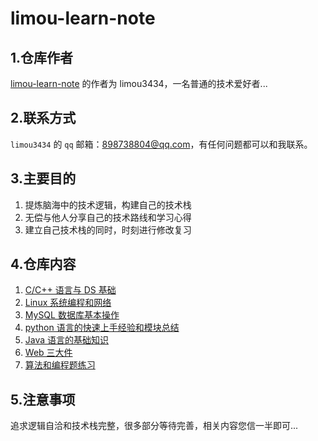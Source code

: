 # limou-learn-note

## 1.仓库作者

[limou-learn-note](https://gitee.com/limou3434/limou-learn-note/) 的作者为 limou3434，一名普通的技术爱好者...

## 2.联系方式

`limou3434` 的 `qq` 邮箱：898738804@qq.com，有任何问题都可以和我联系。

## 3.主要目的

1.   提炼脑海中的技术逻辑，构建自己的技术栈
2.   无偿与他人分享自己的技术路线和学习心得
3.   建立自己技术栈的同时，时刻进行修改复习

## 4.仓库内容

1.   [C/C++ 语言与 DS 基础](https://gitee.com/limou3434/limou-learn-note/tree/master/Cpp_Programming_Language_And_DSA_Note)
2.   [Linux 系统编程和网络](https://gitee.com/limou3434/limou-learn-note/tree/master/Linux_System_Note)
3.   [MySQL 数据库基本操作](https://gitee.com/limou3434/limou-learn-note/tree/master/MySQL_Note)
4.   [python 语言的快速上手经验和模块总结](https://gitee.com/limou3434/limou-learn-note/tree/master/Python_Programming_Language_Note)
5.   [Java 语言的基础知识](https://gitee.com/limou3434/limou-learn-note/tree/master/Java_Programming_Language_Note)
6.   [Web 三大件](https://gitee.com/limou3434/limou-learn-note/tree/master/Web_Design_Note)
7.   [算法和编程题练习](https://gitee.com/limou3434/limou-learn-note/tree/master/Programming_Exercise_Note)

## 5.注意事项

追求逻辑自洽和技术栈完整，很多部分等待完善，相关内容您信一半即可... 

